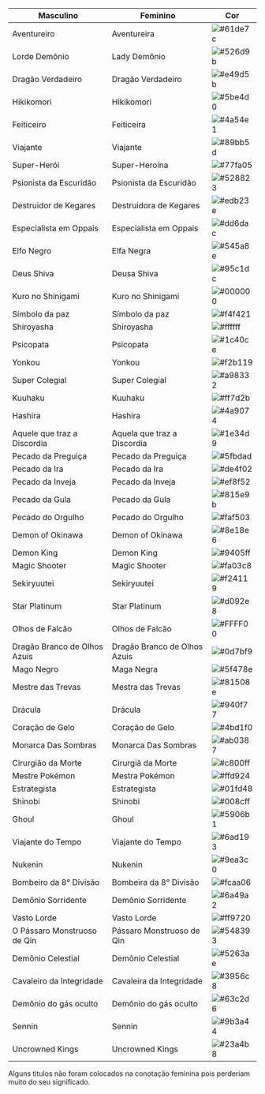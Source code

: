 |         Masculino        |  Feminino   |       Cor         |
| ------------------- | ------------------- | ------------------- |
| Aventureiro | Aventureira | ![#61de7c ](https://placehold.it/15/61de7c/000000?text=+) |
| Lorde Demônio | Lady Demônio | ![#526d9b ](https://placehold.it/15/526d9b/000000?text=+) |
| Dragão Verdadeiro | Dragão Verdadeiro | ![#e49d5b ](https://placehold.it/15/e49d5b/000000?text=+) |
| Hikikomori | Hikikomori | ![#5be4d0 ](https://placehold.it/15/5be4d0/000000?text=+) |
| Feiticeiro | Feiticeira | ![#4a54e1 ](https://placehold.it/15/4a54e1/000000?text=+) |
| Viajante | Viajante | ![#89bb5d ](https://placehold.it/15/89bb5d/000000?text=+) |
| Super-Herói | Super-Heroína | ![#77fa05 ](https://placehold.it/15/77fa05/000000?text=+) |
| Psionista da Escuridão | Psionista da Escuridão | ![#528823 ](https://placehold.it/15/528823/000000?text=+) |
| Destruidor de Kegares | Destruidora de Kegares | ![#edb23e ](https://placehold.it/15/edb23e/000000?text=+) |
| Especialista em Oppais | Especialista em Oppais | ![#dd6dac ](https://placehold.it/15/dd6dac/000000?text=+) |
| Elfo Negro | Elfa Negra | ![#545a8e ](https://placehold.it/15/545a8e/000000?text=+) |
| Deus Shiva | Deusa Shiva | ![#95c1dc ](https://placehold.it/15/95c1dc/000000?text=+) |
| Kuro no Shinigami | Kuro no Shinigami | ![#000000 ](https://placehold.it/15/000000/000000?text=+) |
| Símbolo da paz | Símbolo da paz | ![#f4f421 ](https://placehold.it/15/f4f421/000000?text=+) |
| Shiroyasha | Shiroyasha | ![#ffffff ](https://placehold.it/15/ffffff/000000?text=+) |
| Psicopata | Psicopata | ![#1c40ce ](https://placehold.it/15/1c40ce/000000?text=+) |
| Yonkou | Yonkou | ![#f2b119 ](https://placehold.it/15/f2b119/000000?text=+) |
| Super Colegial | Super Colegial | ![#a98332 ](https://placehold.it/15/a98332/000000?text=+) |
| Kuuhaku | Kuuhaku | ![#ff7d2b ](https://placehold.it/15/ff7d2b/000000?text=+) |
| Hashira | Hashira | ![#4a9074 ](https://placehold.it/15/4a9074/000000?text=+) |
| Aquele que traz a Discordia | Aquela que traz a Discordia | ![#1e34d9 ](https://placehold.it/15/1e34d9/000000?text=+) |
| Pecado da Preguiça | Pecado da Preguiça | ![#5fbdad ](https://placehold.it/15/5fbdad/000000?text=+) |
| Pecado da Ira | Pecado da Ira | ![#de4f02 ](https://placehold.it/15/de4f02/000000?text=+) |
| Pecado da Inveja | Pecado da Inveja | ![#ef8f52 ](https://placehold.it/15/ef8f52/000000?text=+) |
| Pecado da Gula | Pecado da Gula | ![#815e9b ](https://placehold.it/15/815e9b/000000?text=+) |
| Pecado do Orgulho | Pecado do Orgulho | ![#faf503 ](https://placehold.it/15/faf503/000000?text=+) |
| Demon of Okinawa | Demon of Okinawa | ![#8e18e6 ](https://placehold.it/15/8e18e6/000000?text=+) |
| Demon King | Demon King | ![#9405ff ](https://placehold.it/15/9405ff/000000?text=+) |
| Magic Shooter | Magic Shooter | ![#fa03c8 ](https://placehold.it/15/fa03c8/000000?text=+) |
| Sekiryuutei | Sekiryuutei | ![#f24119 ](https://placehold.it/15/f24119/000000?text=+) |
| Star Platinum | Star Platinum | ![#d092e8 ](https://placehold.it/15/d092e8/000000?text=+) |
| Olhos de Falcão | Olhos de Falcão | ![#FFFF00](https://placehold.it/15/FFFF00/000000?text=+) |
| Dragão Branco de Olhos Azuis | Dragão Branco de Olhos Azuis | ![#0d7bf9 ](https://placehold.it/15/0d7bf9/000000?text=+) |
| Mago Negro | Maga Negra | ![#5f478e ](https://placehold.it/15/5f478e/000000?text=+) |
| Mestre das Trevas | Mestra das Trevas | ![#81508e ](https://placehold.it/15/81508e/000000?text=+) |
| Drácula | Drácula | ![#940f77 ](https://placehold.it/15/940f77/000000?text=+) |
| Coração de Gelo | Coração de Gelo | ![#4bd1f0 ](https://placehold.it/15/4bd1f0/000000?text=+) |
| Monarca Das Sombras | Monarca Das Sombras | ![#ab0387 ](https://placehold.it/15/ab0387/000000?text=+) |
| Cirurgião da Morte | Cirurgiã da Morte | ![#c800ff ](https://placehold.it/15/c800ff/000000?text=+) |
| Mestre Pokémon | Mestra Pokémon | ![#ffd924 ](https://placehold.it/15/ffd924/000000?text=+) |
| Estrategista | Estrategista | ![#01fd48 ](https://placehold.it/15/01fd48/000000?text=+) |
| Shinobi | Shinobi | ![#008cff ](https://placehold.it/15/008cff/000000?text=+) |
| Ghoul | Ghoul | ![#5906b1 ](https://placehold.it/15/5906b1/000000?text=+) |
| Viajante do Tempo | Viajante do Tempo | ![#6ad193 ](https://placehold.it/15/6ad193/000000?text=+) |
| Nukenin | Nukenin | ![#9ea3c0 ](https://placehold.it/15/9ea3c0/000000?text=+) |
| Bombeiro da 8° Divisão | Bombeira da 8° Divisão | ![#fcaa06 ](https://placehold.it/15/fcaa06/000000?text=+) |
| Demônio Sorridente | Demônio Sorridente | ![#6a49a2 ](https://placehold.it/15/6a49a2/000000?text=+) |
| Vasto Lorde | Vasto Lorde | ![#ff9720 ](https://placehold.it/15/ff9720/000000?text=+) |
| O Pássaro Monstruoso de Qin | Pássaro Monstruoso de Qin | ![#548393 ](https://placehold.it/15/548393/000000?text=+) |
| Demônio Celestial | Demônio Celestial | ![#5263ae ](https://placehold.it/15/5263ae/000000?text=+) |
| Cavaleiro da Integridade | Cavaleira da Integridade | ![#3956c8 ](https://placehold.it/15/3956c8/000000?text=+) |
| Demônio do gás oculto | Demônio do gás oculto | ![#63c2d6 ](https://placehold.it/15/63c2d6/000000?text=+) |
| Sennin | Sennin | ![#9b3a44 ](https://placehold.it/15/9b3a44/000000?text=+) |
| Uncrowned Kings | Uncrowned Kings | ![#23a4b8](https://placehold.it/15/23a4b8/000000?text=+) |

Alguns titulos não foram colocados na conotação feminina pois perderiam muito do seu significado.
